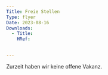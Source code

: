 ```yaml
---
Title: Freie Stellen
Type: flyer
Date: 2023-08-16
Downloads: 
  - Title: 
    HRef: 
  

---
```

Zurzeit haben wir keine offene Vakanz.
